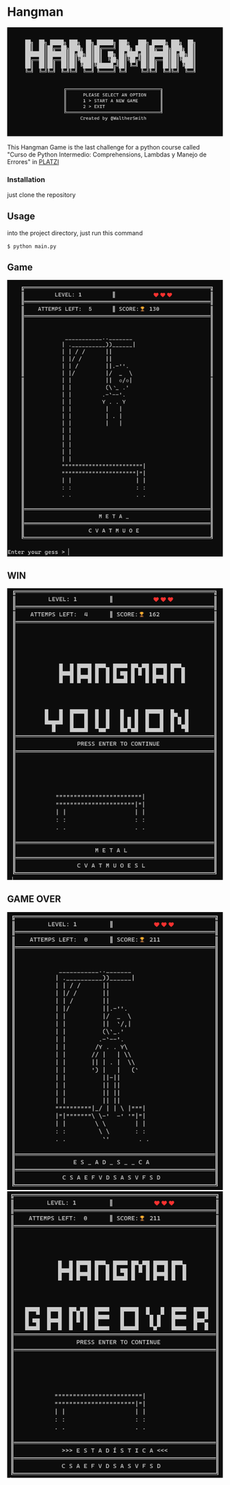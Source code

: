 # Hangman 

 ![image](menu.png)

This Hangman Game is the last  challenge  for a python course  called  
"Curso de Python Intermedio: Comprehensions, Lambdas y Manejo de Errores" in [PLATZI](https://platzi.com/cursos/python-intermedio/)


### Installation

just clone the repository 
 
## Usage
into the project directory, just run this command 
```
$ python main.py
```
## Game
![image](game.png)
## WIN 
![image](win.png)
## GAME OVER 
![image](loose.png)
![image](loose2.png)
 
